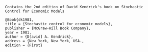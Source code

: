 	Contains the 2nd edition of David Kendrick's book on Stochastic Control for Economic Models

	@Book{dk1981,
	title = {Stochastic control for economic models},
	publisher = {McGraw-Hill Book Company},
	year = 1981,
	author = {D[avid] A. Kendrick},
	address = {New York, New York, USA.,
	edition = {First}

